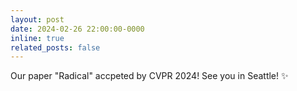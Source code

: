 ```yaml
---
layout: post
date: 2024-02-26 22:00:00-0000
inline: true
related_posts: false
---
```


Our paper "Radical" accpeted by CVPR 2024! See you in Seattle! :sparkles:
